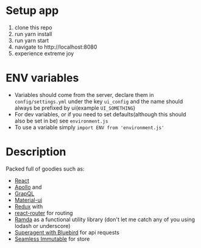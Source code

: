 # Setup app
  1. clone this repo
  2. run yarn install
  3. run yarn start
  4. navigate to http://localhost:8080
  5. experience extreme joy


# ENV variables

  * Variables should come from the server, declare them in `config/settings.yml` under the key `ui_config` and the name should always be prefixed by ui(example `UI_SOMETHING`)
  * For dev variables, or if you need to set defaults(although this should also be set in be) see `environment.js`
  * To use a variable simply `import ENV from 'environment.js'`
 

# Description
Packed full of goodies such as:
 - [React](https://reactjs.org/) 
 - [Apollo](https://www.apollographql.com/) and 
 - [GrapQL](https://graphql.org/)
 - [Material-ui](https://material-ui.com/)
 - [Redux](https://redux.js.org/) with
 - [react-router](https://github.com/ReactTraining/react-router) for routing
 - [Ramda](https://ramdajs.com/docs/) as a functional utility library (don't let me catch any of you using lodash or underscore)
 - [Superagent with Bluebird](https://github.com/KyleAMathews/superagent-bluebird-promise) for api requests
 - [Seamless Immutable](https://github.com/rtfeldman/seamless-immutable) for store


